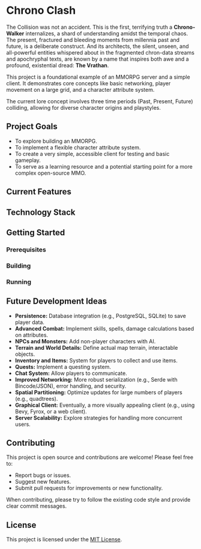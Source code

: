 # Chrono Clash

The Collision was not an accident. This is the first, terrifying truth a **Chrono-Walker** internalizes, a shard of understanding amidst the temporal chaos. The present, fractured and bleeding moments from millennia past and future, is a deliberate construct. And its architects, the silent, unseen, and all-powerful entities whispered about in the fragmented chron-data streams and apochryphal texts, are known by a name that inspires both awe and a profound, existential dread: **The Vrathan**.

This project is a foundational example of an MMORPG server and a simple client. It demonstrates core concepts like basic networking, player movement on a large grid, and a character attribute system.

The current lore concept involves three time periods (Past, Present, Future) colliding, allowing for diverse character origins and playstyles.

## Project Goals

*   To explore building an MMORPG.
*   To implement a flexible character attribute system.
*   To create a very simple, accessible client for testing and basic gameplay.
*   To serve as a learning resource and a potential starting point for a more complex open-source MMO.

## Current Features


## Technology Stack

## Getting Started

### Prerequisites


### Building


### Running


## Future Development Ideas

*   **Persistence:** Database integration (e.g., PostgreSQL, SQLite) to save player data.
*   **Advanced Combat:** Implement skills, spells, damage calculations based on attributes.
*   **NPCs and Monsters:** Add non-player characters with AI.
*   **Terrain and World Details:** Define actual map terrain, interactable objects.
*   **Inventory and Items:** System for players to collect and use items.
*   **Quests:** Implement a questing system.
*   **Chat System:** Allow players to communicate.
*   **Improved Networking:** More robust serialization (e.g., Serde with Bincode/JSON), error handling, and security.
*   **Spatial Partitioning:** Optimize updates for large numbers of players (e.g., quadtrees).
*   **Graphical Client:** Eventually, a more visually appealing client (e.g., using Bevy, Fyrox, or a web client).
*   **Server Scalability:** Explore strategies for handling more concurrent users.

## Contributing

This project is open source and contributions are welcome! Please feel free to:

*   Report bugs or issues.
*   Suggest new features.
*   Submit pull requests for improvements or new functionality.

When contributing, please try to follow the existing code style and provide clear commit messages.

## License

This project is licensed under the [MIT License](LICENSE.md).
